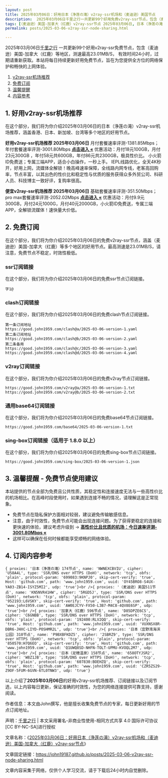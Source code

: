 ```yaml
---
layout: post
title: 2025年03月06日：好用日本（浄莲の滝）v2ray-ssr机场和（麦迪逊）美国节点
description:  2025年03月06日千里之行一共更新99个好用免费v2ray-ssr节点，包含（麦迪逊）美国-加拿大（红鹿）等地区，测速最高23.01MB/S， 有效时间24小时，过期请重新获取。本站将每日持续更新好用免费节点，旨在为您提供全方位的网络保护和畅快的上网体验
tags: [（麦迪逊）美国-加拿大（红鹿）v2ray-ssr节点 2025年03月06日, 日本（浄莲の滝）好用v2ray-ssr机场推荐 2025年03月06日]
permalink: posts/2025-03-06-v2ray-ssr-node-sharing.html

---
```



2025年03月06日[千里之行](https://john19187.github.io) 一共更新99个好用v2ray-ssr免费节点，包含（麦迪逊）美国-加拿大（红鹿）等地区，测速最高23.01MB/S， 有效时间24小时，过期请重新获取。本站将每日持续更新好用免费节点，旨在为您提供全方位的网络保护和畅快的上网体验。

1. [v2ray-ssr机场推荐](#1-好用v2ray-ssr机场推荐)
2. [免费订阅](#2-免费订阅)
3. [温馨提醒](#3-温馨提醒---免费节点使用建议)
4. [内容参考](#4-订阅内容参考)

## 1. 好用v2ray-ssr机场推荐

在这个部分，我们将为你介绍2025年03月06日的日本（浄莲の滝）v2ray-ssr机场推荐，涵盖香港、日本、新加坡、台湾等多个地区的好用节点。

<div class="good cat1"><strong>好用v2ray-ssr机场推荐 2025年03月06日</strong> 月付套餐速率评测-1381.85Mbps；年付套餐速率评测-3001.80Mbps <strong><a href="https://good.john1959.com/lepl/2025-03-06" target="_blank">点击进入 «</a></strong> 优惠活动：月付18元100GB，月付23元300GB ，年付58元共600GB，年付86元共2300GB，极具性价比。 小火箭ID免费送；专属三端APP，适合小白操作，一秒上手。 IEPL线路优化，全天4K秒开，好用上网，流媒体全解锁！晚高峰速率保障，全线路内网专线，老客高回购率，节点丰富，以其出色的性价比和稳定性与优质的服务获得众多外贸公司、科研人员、科技博主一致好评，复购率很高。</div><div class="good cat2">

<strong>便宜v2ray-ssr机场推荐 2025年03月06日</strong> 基础套餐速率评测-351.50Mbps；pro max套餐速率评测-2052.02Mbps <strong><a href="https://good.john1959.com/cheap/2025-03-06" target="_blank">点击进入 «</a></strong> 优惠活动：月付9.9元300GB，月付24元1000G，月付40元2000GB，小火箭ID免费送，专属三端APP，全解锁流媒体！速快量大价低。</div>

## 2. 免费订阅

在这个部分，我们将为你介绍2025年03月06日的免费v2ray-ssr节点，涵盖（麦迪逊）美国-加拿大（红鹿）等多个地区的好用节点。最高测速是23.01MB/S，请注意，免费节点不稳定，时效性极低。

### ssr订阅链接

在这个部分，我们将为你介绍2025年03月06日的免费ssr节点订阅链接。

```
字1@
```

### clash订阅链接

在这个部分，我们将为你介绍2025年03月06日的免费clash节点订阅链接。

```
第一条订阅地址
https://good.john1959.com/clash@a/2025-03-06-version-1.yaml
第二条订阅地址
https://good.john1959.com/clash@b/2025-03-06-version-2.yaml
第二条备用
https://good.john1959.com/clash@c/2025-03-06-version-3.yaml
https://good.john1959.com/clash@d/2025-03-06-version-4.yaml
```

### v2ray订阅链接

在这个部分，我们将为你介绍2025年03月06日的免费v2ray节点订阅链接。

```
https://good.john1959.com/v2ray@a/2025-03-06-version-1.txt
https://good.john1959.com/v2ray@b/2025-03-06-version-2.txt
```

### 通用base64订阅链接

在这个部分，我们将为你介绍2025年03月06日的免费base64节点订阅链接。

```
https://good.john1959.com/base64/2025-03-06-version-1.txt
```

### sing-box订阅链接（适用于 1.8.0 以上）

在这个部分，我们将为你介绍2025年03月06日的免费sing-box节点订阅链接。

```
https://good.john1959.com/sing-box/2025-03-06-version-1.json
```

## 3. 温馨提醒 - 免费节点使用建议

本站提供的节点全部为免费且公共性质，其稳定性和连接速度无法与一些高性价比的机场相比。在高峰时段使用时，如果遇到连接不畅的情况，请理解这是正常现象。

- 免费节点在隐私保护方面相对较弱，建议避免传输敏感信息。
- 注意，由于时效性，免费节点可能会出现连接问题。为了获得更稳定的连接和更快速的体验，建议考虑升级到 → <strong>[高性价比且优质的机场：今日速率评测- 3001.80Mbps «](https://good.john1959.com/lepl/2025-03-06)</strong>
- 这样可以确保在任何时候都能享受顺畅的网络体验。

## 4. 订阅内容参考

```
{ proxies: '日本（浄莲の滝）174节点', name: 'NWNEXCBVIU', cipher: 'U58A4L', type: 'SSR/DNS over HTTPS (DoH)', network: 'tcp', obfs: 'plain', protocol-param: '699083:9KNPJ0', skip-cert-verify: 'true', Host: 'github.com', path: 'www.john1959.com', uuid: 'OY45BRO8-S4UX-YA03-ZB14-ISYZ5MI2', udp: 'true'}<br />{ proxies: '（麦迪逊）美国511节点', name: 'KN5NVR41HW', cipher: '5RGD5J', type: 'SSR/DNS over HTTPS (DoH)', network: 'tcp', obfs: 'plain', protocol-param: '952193:L6VSKY', skip-cert-verify: 'true', Host: 'github.com', path: 'www.john1959.com', uuid: 'AW0EJCYV-FX50-L3B7-M4C8-4QV8E6SP', udp: 'true'}<br />{ proxies: '加拿大（红鹿）596节点', name: 'D85DPZE6CS', cipher: 'C6GNBB', type: 'SSR/DNS over HTTPS (DoH)', network: 'tcp', obfs: 'plain', protocol-param: '192400:RLV2QQ', skip-cert-verify: 'true', Host: 'github.com', path: 'www.john1959.com', uuid: 'VUXNSX8R-DBR6-JHXC-LIYD-POSHMR2L', udp: 'true'}<br />{ proxies: '日本（宜野湾海滨公园）310节点', name: 'P9BXBFKDZ5', cipher: '2SBRZ9', type: 'SSR/DNS over HTTPS (DoH)', network: 'tcp', obfs: 'plain', protocol-param: '850570:H7Q6EO', skip-cert-verify: 'true', Host: 'github.com', path: 'www.john1959.com', uuid: 'Q1UWQ8SD-NHFN-TOLT-UPMU-KVOQL2M7', udp: 'true'}<br />{ proxies: '日本（足穂温泉）158节点', name: '658OTYJSR2', cipher: 'W8Z1JB', type: 'SSR/DNS over HTTPS (DoH)', network: 'tcp', obfs: 'plain', protocol-param: '607830:BOEHZQ', skip-cert-verify: 'true', Host: 'github.com', path: 'www.john1959.com', uuid: 'CZR5ZS29-Z9OF-5FUM-6GVN-6TL0TNW3', udp: 'true'}
```

以上介绍了<strong>2025年03月06日</strong>的好用v2ray-ssr机场推荐、订阅链接以及订阅节选，以上内容每日更新，保证准确的时效性，为您的网络连接提供可靠支持，感谢阅读。

作者信息：本文由John撰写，他是擅长收集免费节点的专家，每日更新好用的节点订阅地址。

声明：[千里之行](https://john19187.github.io) | 本文采用署名-非商业性使用-相同方式共享 4.0 国际许可协议[CC BY-NC-SA]进行授权

文章名称：《[2025年03月06日：好用日本（浄莲の滝）v2ray-ssr机场和（麦迪逊）美国-加拿大（红鹿）v2ray-ssr节点](https://john19187.github.io/posts/2025-03-06-v2ray-ssr-node-sharing.html)》

文章固定链接：https://john19187.github.io/posts/2025-03-06-v2ray-ssr-node-sharing.html

文章内容采集于网络，仅供个人学习交流，请于下载后24小时内自觉删除。
